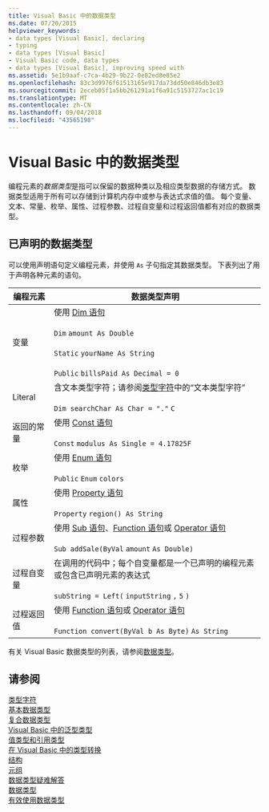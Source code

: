 ```yaml
---
title: Visual Basic 中的数据类型
ms.date: 07/20/2015
helpviewer_keywords:
- data types [Visual Basic], declaring
- typing
- data types [Visual Basic]
- Visual Basic code, data types
- data types [Visual Basic], improving speed with
ms.assetid: 5e1b9aaf-c7ca-4b29-9b22-0e82ed8e85e2
ms.openlocfilehash: 83c3d9976f61513165e917da73dd50e846db3e83
ms.sourcegitcommit: 2eceb05f1a5bb261291a1f6a91c5153727ac1c19
ms.translationtype: MT
ms.contentlocale: zh-CN
ms.lasthandoff: 09/04/2018
ms.locfileid: "43565198"
---
```

# <a name="data-types-in-visual-basic"></a>Visual Basic 中的数据类型
编程元素的*数据类型*是指可以保留的数据种类以及相应类型数据的存储方式。 数据类型适用于所有可以存储到计算机内存中或参与表达式求值的值。 每个变量、文本、常量、枚举、属性、过程参数、过程自变量和过程返回值都有对应的数据类型。  
  
## <a name="declared-data-types"></a>已声明的数据类型  
 可以使用声明语句定义编程元素，并使用 `As` 子句指定其数据类型。 下表列出了用于声明各种元素的语句。  
  
|编程元素|数据类型声明|  
|-------------------------|---------------------------|  
|变量|使用 [Dim 语句](../../../../visual-basic/language-reference/statements/dim-statement.md)<br /><br /> `Dim`   `amount As Double`<br /><br /> `Static`   `yourName As String`<br /><br /> `Public`   `billsPaid As Decimal = 0`|  
|Literal|含文本类型字符；请参阅[类型字符](../../../../visual-basic/programming-guide/language-features/data-types/type-characters.md)中的“文本类型字符”<br /><br /> `Dim searchChar As Char = "."`  `C`|  
|返回的常量|使用 [Const 语句](../../../../visual-basic/language-reference/statements/const-statement.md)<br /><br /> `Const`   `modulus As Single = 4.17825F`|  
|枚举|使用 [Enum 语句](../../../../visual-basic/language-reference/statements/enum-statement.md)<br /><br /> `Public`   `Enum`   `colors`|  
|属性|使用 [Property 语句](../../../../visual-basic/language-reference/statements/property-statement.md)<br /><br /> `Property`   `region() As String`|  
|过程参数|使用 [Sub 语句](../../../../visual-basic/language-reference/statements/sub-statement.md)、[Function 语句](../../../../visual-basic/language-reference/statements/function-statement.md)或 [Operator 语句](../../../../visual-basic/language-reference/statements/operator-statement.md)<br /><br /> `Sub addSale(ByVal`   `amount`   `As Double)`|  
|过程自变量|在调用的代码中；每个自变量都是一个已声明的编程元素或包含已声明元素的表达式<br /><br /> `subString = Left(`  `inputString`  `,`   `5`  `)`|  
|过程返回值|使用 [Function 语句](../../../../visual-basic/language-reference/statements/function-statement.md)或 [Operator 语句](../../../../visual-basic/language-reference/statements/operator-statement.md)<br /><br /> `Function convert(ByVal b As Byte)`   `As String`|  
  
 有关 Visual Basic 数据类型的列表，请参阅[数据类型](../../../../visual-basic/language-reference/data-types/index.md)。  
  
## <a name="see-also"></a>请参阅  
 [类型字符](../../../../visual-basic/programming-guide/language-features/data-types/type-characters.md)  
 [基本数据类型](../../../../visual-basic/programming-guide/language-features/data-types/elementary-data-types.md)  
 [复合数据类型](../../../../visual-basic/programming-guide/language-features/data-types/composite-data-types.md)  
 [Visual Basic 中的泛型类型](../../../../visual-basic/programming-guide/language-features/data-types/generic-types.md)  
 [值类型和引用类型](../../../../visual-basic/programming-guide/language-features/data-types/value-types-and-reference-types.md)  
 [在 Visual Basic 中的类型转换](../../../../visual-basic/programming-guide/language-features/data-types/type-conversions.md)  
 [结构](../../../../visual-basic/programming-guide/language-features/data-types/structures.md)  
 [元组](tuples.md)     
 [数据类型疑难解答](../../../../visual-basic/programming-guide/language-features/data-types/troubleshooting-data-types.md)  
 [数据类型](../../../../visual-basic/language-reference/data-types/index.md)  
 [有效使用数据类型](../../../../visual-basic/programming-guide/language-features/data-types/efficient-use-of-data-types.md)
